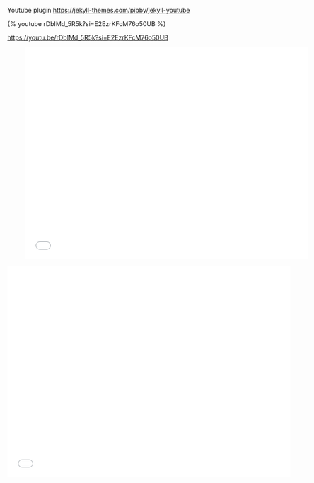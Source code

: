 Youtube plugin
https://jekyll-themes.com/pibby/jekyll-youtube


{% youtube rDbIMd_5R5k?si=E2EzrKFcM76o50UB %}

https://youtu.be/rDbIMd_5R5k?si=E2EzrKFcM76o50UB


<div class="video">
    <figure>
        <iframe width="640" height="480" src="//www.youtu.be.com/embed/rDbIMd_5R5k?si=E2EzrKFcM76o50UB" frameborder="0" allowfullscreen></iframe>
    </figure>
</div>

<div>
        <iframe width="640" height="480" src="//www.youtu.be.com/embed/rDbIMd_5R5k?si=E2EzrKFcM76o50UB" frameborder="0" allowfullscreen></iframe>
</div>

